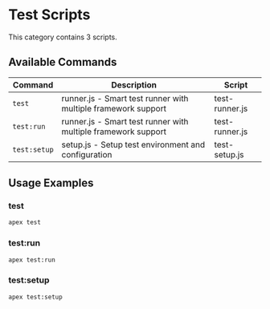 # Test Scripts

This category contains 3 scripts.

## Available Commands

| Command | Description | Script |
|---------|-------------|--------|
| `test` | runner.js - Smart test runner with multiple framework support | test-runner.js |
| `test:run` | runner.js - Smart test runner with multiple framework support | test-runner.js |
| `test:setup` | setup.js - Setup test environment and configuration | test-setup.js |

## Usage Examples

### test

```bash
apex test
```

### test:run

```bash
apex test:run
```

### test:setup

```bash
apex test:setup
```


